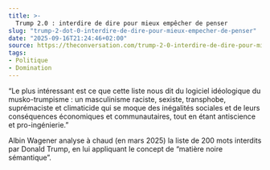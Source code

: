 ```yaml
---
title: >-
  Trump 2.0 : interdire de dire pour mieux empêcher de penser
slug: "trump-2-dot-0-interdire-de-dire-pour-mieux-empecher-de-penser"
date: "2025-09-16T21:24:46+02:00"
source: https://theconversation.com/trump-2-0-interdire-de-dire-pour-mieux-empecher-de-penser-252129
tags:
- Politique
- Domination
---
```

“Le plus intéressant est ce que cette liste nous dit du logiciel idéologique du musko-trumpisme : un masculinisme raciste, sexiste, transphobe, suprémaciste et climaticide qui se moque des inégalités sociales et de leurs conséquences économiques et communautaires, tout en étant antiscience et pro-ingénierie.”

Albin Wagener analyse à chaud (en mars 2025) la liste de 200 mots interdits par Donald Trump, en lui appliquant le concept de “matière noire sémantique”.
